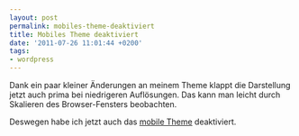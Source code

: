 ```yaml
---
layout: post
permalink: mobiles-theme-deaktiviert
title: Mobiles Theme deaktiviert
date: '2011-07-26 11:01:44 +0200'
tags:
- wordpress
---
```

<p>Dank ein paar kleiner Änderungen an meinem Theme klappt die Darstellung jetzt auch prima bei niedrigeren Auflösungen. Das kann man leicht durch Skalieren des Browser-Fensters beobachten.</p>
<p>Deswegen habe ich jetzt auch das <a href="http://wordpress.org/extend/themes/carrington-mobile">mobile Theme</a> deaktiviert.</p>
